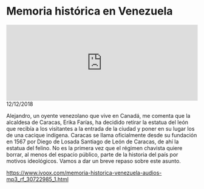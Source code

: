 # Memoria histórica en Venezuela
<iframe id='audio_88903085' frameborder='0' allowfullscreen='' scrolling='no' height='200' style='width:100%;' src='https://www.ivoox.com/player_ej_30722985_6_1.html' loading='lazy'></iframe>12/12/2018

Alejandro, un oyente venezolano que vive en Canadá, me comenta que la alcaldesa de Caracas, Erika Farías, ha decidido retirar la estatua del león que recibía a los visitantes a la entrada de la ciudad y poner en su lugar los de una cacique indígena. Caracas se llama oficialmente desde su fundación en 1567 por Diego de Losada Santiago de León de Caracas, de ahí la estatua del felino. No es la primera vez que el régimen chavista quiere borrar, al menos del espacio público, parte de la historia del país por motivos ideológicos. Vamos a dar un breve repaso sobre este asunto.

https://www.ivoox.com/memoria-historica-venezuela-audios-mp3_rf_30722985_1.html
